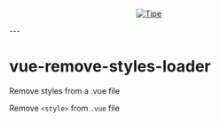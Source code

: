 <p align="center">
  <a href="https://tipe.io/" target="_blank">
    <img  alt="Tipe" src="https://cdn.tipe.io/tipe/tipe-text.png?w=888&dpr=2" class="img-responsive">
  </a>
</p>
--- 

# vue-remove-styles-loader
Remove styles from a .vue file


Remove `<style>` from `.vue` file
